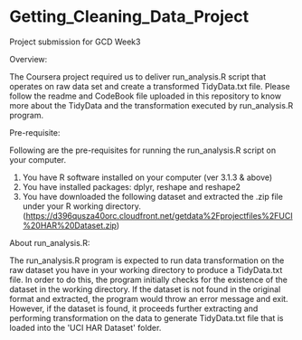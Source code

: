 # Getting_Cleaning_Data_Project
Project submission for GCD Week3

Overview:

The Coursera project required us to deliver run_analysis.R script that operates on raw data set and create a transformed TidyData.txt file. Please follow the readme and CodeBook file uploaded in this repository to know more about the TidyData and the transformation executed by run_analysis.R program.

Pre-requisite:

Following are the pre-requisites for running the run_analysis.R script on your computer.

1. You have R software installed on your computer (ver 3.1.3 & above)
2. You have installed packages: dplyr, reshape and reshape2
3. You have downloaded the following dataset and extracted the .zip file under your R working directory. (https://d396qusza40orc.cloudfront.net/getdata%2Fprojectfiles%2FUCI%20HAR%20Dataset.zip)

About run_analysis.R:

The run_analysis.R program is expected to run data transformation on the raw dataset you have in your working directory to produce a TidyData.txt file. In order to do this, the program initially checks for the existence of the dataset in the working directory. If the dataset is not found in the original format and extracted, the program would throw an error message and exit. However, if the dataset is found, it proceeds further extracting and performing transformation on the data to generate TidyData.txt file that is loaded into the 'UCI HAR Dataset' folder.
